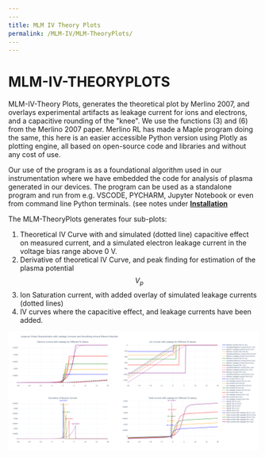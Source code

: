 ```yaml
---
​---
title: MLM IV Theory Plots
permalink: /MLM-IV/MLM-TheoryPlots/
​---
---
```


# MLM-IV-THEORYPLOTS

MLM-IV-Theory Plots, generates the theoretical plot by Merlino 2007, and overlays experimental artifacts as leakage current for ions and electrons, and a capacitive rounding of the "knee". We use the functions (3) and (6) from the Merlino 2007 paper. Merlino RL has made a Maple program doing the same, this here is an easier accessible Python version using Plotly as plotting engine, all based on open-source code and libraries and without any cost of use. 

Our use of the program is as a foundational algorithm used in our instrumentation where we have embedded the code for analysis of plasma generated in our devices.  The program can be used as a standalone program and run from e.g. VSCODE, PYCHARM, Jupyter Notebook or even from command line Python terminals. (see notes under [**Installation**](Installation.md)

The MLM-TheoryPlots generates four sub-plots:

1. Theoretical IV Curve with and simulated (dotted line) capacitive effect on measured current, and a simulated electron leakage current in the voltage bias range above 0 V.
2. Derivative of theoretical IV Curve, and peak finding for estimation of the plasma potential $$V_{p}$$
3. Ion Saturation current, with added overlay of simulated leakage currents (dotted lines)
4. IV curves where the capacitive effect, and leakage currents have been added.

![MLM-IV-TheoryPlot](.\images\MLM-IV-TheoryPlot.png)